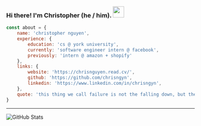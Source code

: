 ### Hi there! I'm Christopher (he / him). <img src="https://github.com/chrisngyn/chrisngyn/blob/master/Hi.gif" width="30px">

```javascript
const about = {
    name: 'christopher nguyen',
    experience: {
        education: 'cs @ york university',
        currently: 'software engineer intern @ facebook',
        previously: 'intern @ amazon + shopify'
    },
    links: {
        website: 'https://chrisnguyen.read.cv/',
        github: 'https://github.com/chrisngyn',
        linkedin: 'https://www.linkedin.com/in/chrisngyn',
    },
    quote: 'this thing we call failure is not the falling down, but the staying down. - leslie knope'
}
```

----------------------------------------------------------------------------------------------------

![GitHub Stats](https://github-readme-stats.vercel.app/api?username=chrisngyn&show_icons=true&hide_rank=true&hide_border=true)
